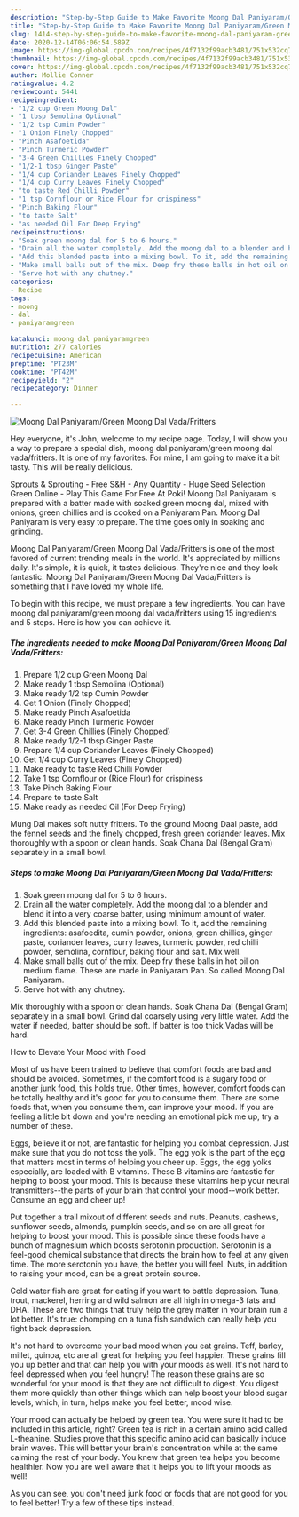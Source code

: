```yaml
---
description: "Step-by-Step Guide to Make Favorite Moong Dal Paniyaram/Green Moong Dal Vada/Fritters"
title: "Step-by-Step Guide to Make Favorite Moong Dal Paniyaram/Green Moong Dal Vada/Fritters"
slug: 1414-step-by-step-guide-to-make-favorite-moong-dal-paniyaram-green-moong-dal-vada-fritters
date: 2020-12-14T06:06:54.589Z
image: https://img-global.cpcdn.com/recipes/4f7132f99acb3481/751x532cq70/moong-dal-paniyaramgreen-moong-dal-vadafritters-recipe-main-photo.jpg
thumbnail: https://img-global.cpcdn.com/recipes/4f7132f99acb3481/751x532cq70/moong-dal-paniyaramgreen-moong-dal-vadafritters-recipe-main-photo.jpg
cover: https://img-global.cpcdn.com/recipes/4f7132f99acb3481/751x532cq70/moong-dal-paniyaramgreen-moong-dal-vadafritters-recipe-main-photo.jpg
author: Mollie Conner
ratingvalue: 4.2
reviewcount: 5441
recipeingredient:
- "1/2 cup Green Moong Dal"
- "1 tbsp Semolina Optional"
- "1/2 tsp Cumin Powder"
- "1 Onion Finely Chopped"
- "Pinch Asafoetida"
- "Pinch Turmeric Powder"
- "3-4 Green Chillies Finely Chopped"
- "1/2-1 tbsp Ginger Paste"
- "1/4 cup Coriander Leaves Finely Chopped"
- "1/4 cup Curry Leaves Finely Chopped"
- "to taste Red Chilli Powder"
- "1 tsp Cornflour or Rice Flour for crispiness"
- "Pinch Baking Flour"
- "to taste Salt"
- "as needed Oil For Deep Frying"
recipeinstructions:
- "Soak green moong dal for 5 to 6 hours."
- "Drain all the water completely. Add the moong dal to a blender and blend it into a very coarse batter, using minimum amount of water."
- "Add this blended paste into a mixing bowl. To it, add the remaining ingredients: asafoedita, cumin powder, onions, green chillies, ginger paste, coriander leaves, curry leaves, turmeric powder, red chilli powder, semolina, cornflour, baking flour and salt. Mix well."
- "Make small balls out of the mix. Deep fry these balls in hot oil on medium flame. These are made in Paniyaram Pan. So called Moong Dal Paniyaram."
- "Serve hot with any chutney."
categories:
- Recipe
tags:
- moong
- dal
- paniyaramgreen

katakunci: moong dal paniyaramgreen 
nutrition: 277 calories
recipecuisine: American
preptime: "PT23M"
cooktime: "PT42M"
recipeyield: "2"
recipecategory: Dinner

---
```



![Moong Dal Paniyaram/Green Moong Dal Vada/Fritters](https://img-global.cpcdn.com/recipes/4f7132f99acb3481/751x532cq70/moong-dal-paniyaramgreen-moong-dal-vadafritters-recipe-main-photo.jpg)

Hey everyone, it's John, welcome to my recipe page. Today, I will show you a way to prepare a special dish, moong dal paniyaram/green moong dal vada/fritters. It is one of my favorites. For mine, I am going to make it a bit tasty. This will be really delicious.

Sprouts &amp; Sprouting - Free S&amp;H - Any Quantity - Huge Seed Selection Green Online - Play This Game For Free At Poki! Moong Dal Paniyaram is prepared with a batter made with soaked green moong dal, mixed with onions, green chillies and is cooked on a Paniyaram Pan. Moong Dal Paniyaram is very easy to prepare. The time goes only in soaking and grinding.

Moong Dal Paniyaram/Green Moong Dal Vada/Fritters is one of the most favored of current trending meals in the world. It's appreciated by millions daily. It's simple, it is quick, it tastes delicious. They're nice and they look fantastic. Moong Dal Paniyaram/Green Moong Dal Vada/Fritters is something that I have loved my whole life.


To begin with this recipe, we must prepare a few ingredients. You can have moong dal paniyaram/green moong dal vada/fritters using 15 ingredients and 5 steps. Here is how you can achieve it.

<!--inarticleads1-->

##### The ingredients needed to make Moong Dal Paniyaram/Green Moong Dal Vada/Fritters:

1. Prepare 1/2 cup Green Moong Dal
1. Make ready 1 tbsp Semolina (Optional)
1. Make ready 1/2 tsp Cumin Powder
1. Get 1 Onion (Finely Chopped)
1. Make ready Pinch Asafoetida
1. Make ready Pinch Turmeric Powder
1. Get 3-4 Green Chillies (Finely Chopped)
1. Make ready 1/2-1 tbsp Ginger Paste
1. Prepare 1/4 cup Coriander Leaves (Finely Chopped)
1. Get 1/4 cup Curry Leaves (Finely Chopped)
1. Make ready to taste Red Chilli Powder
1. Take 1 tsp Cornflour or (Rice Flour) for crispiness
1. Take Pinch Baking Flour
1. Prepare to taste Salt
1. Make ready as needed Oil (For Deep Frying)


Mung Dal makes soft nutty fritters. To the ground Moong Daal paste, add the fennel seeds and the finely chopped, fresh green coriander leaves. Mix thoroughly with a spoon or clean hands. Soak Chana Dal (Bengal Gram) separately in a small bowl. 

<!--inarticleads2-->

##### Steps to make Moong Dal Paniyaram/Green Moong Dal Vada/Fritters:

1. Soak green moong dal for 5 to 6 hours.
1. Drain all the water completely. Add the moong dal to a blender and blend it into a very coarse batter, using minimum amount of water.
1. Add this blended paste into a mixing bowl. To it, add the remaining ingredients: asafoedita, cumin powder, onions, green chillies, ginger paste, coriander leaves, curry leaves, turmeric powder, red chilli powder, semolina, cornflour, baking flour and salt. Mix well.
1. Make small balls out of the mix. Deep fry these balls in hot oil on medium flame. These are made in Paniyaram Pan. So called Moong Dal Paniyaram.
1. Serve hot with any chutney.


Mix thoroughly with a spoon or clean hands. Soak Chana Dal (Bengal Gram) separately in a small bowl. Grind dal coarsely using very little water. Add the water if needed, batter should be soft. If batter is too thick Vadas will be hard. 

How to Elevate Your Mood with Food


Most of us have been trained to believe that comfort foods are bad and should be avoided. Sometimes, if the comfort food is a sugary food or another junk food, this holds true. Other times, however, comfort foods can be totally healthy and it's good for you to consume them. There are some foods that, when you consume them, can improve your mood. If you are feeling a little bit down and you're needing an emotional pick me up, try a number of these.

Eggs, believe it or not, are fantastic for helping you combat depression. Just make sure that you do not toss the yolk. The egg yolk is the part of the egg that matters most in terms of helping you cheer up. Eggs, the egg yolks especially, are loaded with B vitamins. These B vitamins are fantastic for helping to boost your mood. This is because these vitamins help your neural transmitters--the parts of your brain that control your mood--work better. Consume an egg and cheer up!

Put together a trail mixout of different seeds and nuts. Peanuts, cashews, sunflower seeds, almonds, pumpkin seeds, and so on are all great for helping to boost your mood. This is possible since these foods have a bunch of magnesium which boosts serotonin production. Serotonin is a feel-good chemical substance that directs the brain how to feel at any given time. The more serotonin you have, the better you will feel. Nuts, in addition to raising your mood, can be a great protein source.

Cold water fish are great for eating if you want to battle depression. Tuna, trout, mackerel, herring and wild salmon are all high in omega-3 fats and DHA. These are two things that truly help the grey matter in your brain run a lot better. It's true: chomping on a tuna fish sandwich can really help you fight back depression. 

It's not hard to overcome your bad mood when you eat grains. Teff, barley, millet, quinoa, etc are all great for helping you feel happier. These grains fill you up better and that can help you with your moods as well. It's not hard to feel depressed when you feel hungry! The reason these grains are so wonderful for your mood is that they are not difficult to digest. You digest them more quickly than other things which can help boost your blood sugar levels, which, in turn, helps make you feel better, mood wise.

Your mood can actually be helped by green tea. You were sure it had to be included in this article, right? Green tea is rich in a certain amino acid called L-theanine. Studies prove that this specific amino acid can basically induce brain waves. This will better your brain's concentration while at the same calming the rest of your body. You knew that green tea helps you become healthier. Now you are well aware that it helps you to lift your moods as well!

As you can see, you don't need junk food or foods that are not good for you to feel better! Try  a few  of  these  tips  instead.

